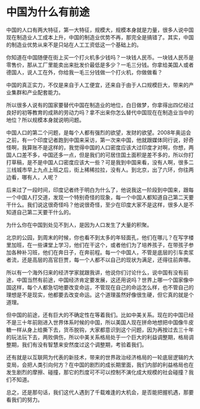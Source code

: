 # 中国为什么有前途

中国的人口有两大特征，第一大特征，规模大，规模本身就是力量，很多人说中国现在制造业人工成本上升，中国的制造业优势不再，那完全是搞错了。其实，中国的制造业优势从来不是只站在人工工资低这一个基础上的。 

你知道在中国随便在街上买一个打火机多少钱吗？一块钱人民币。一块钱人民币是零售价，那从工厂里能卖出来批发价最低是多少？一毛三分钱。你拿给美国人或者德国人，说人工在外，你给我一毛三分钱做一个打火机，你做做看？ 

中国的真正实力，不仅是来自于人工便宜，还来自于由于人口规模巨大，带来的产业集群和产业配套能力。 

所以很多人说有的国家要替代中国在制造业的地位，白日做梦，你拿得出四亿经过良好的初等教育的成熟的劳动力吗？拿不出来你怎么替代中国现在在制造业当中的地位？所以规模本身就说明问题。 

中国人口的第二个问题，是每个人都有强烈的欲望，发财的欲望。2008年奥运会之前，有一个印度记者跑到中国来采访，第一次来中国，他就跟媒体同行说，好奇怪啊，我算账不是这样的，我觉得中国的人口密度应该大过印度才对啊，你想，两国人口差不多，中国还多一点，但是我们的可居住国土面积是差不多的，所以你打打草稿，是不是中国人口密度应该大一些？可是我到中国来看，没有人啊，很多二三线城市早上九点上班之后，街上稀稀拉拉，没有人。到北京，出了六环，你往两边看，哪有人，人呢？ 

后来过了一段时间，印度记者终于明白为什么了，他说我这一阶段到中国来，跟每一个中国人打交道，发现一个特别奇怪的现象，每一个中国人都知道自己第二天要干什么。我们说这很奇怪吗？他说很奇怪，至少在印度大家不是这样，很多人是不知道自己第二天要干什么的。 

为什么你在中国到处见不到人，是因为人口发生了大量的积聚。 

北京的公园，到周末的时候，你也看不到太多的年轻面孔，他们在哪儿？在写字楼里加班，在一些课堂上学习，他们在干这个，或者他们为了培养孩子，在带孩子参加各种补习班，他们在奔日子，在奔前程。每一个中国人，不管是底层的引车卖浆者流，还是高层的高官巨贾，每一个人都不以自己的现状为满足，还得往前奔哪。 

所以有一个海外归来的经济学家就跟我讲，他说你们讨论什么，说中国有没有前途，中国当然有前途，中国经济肯定要发展，这还用说吗？世界上哪一个国家像中国这样，每个人都急切地要改变命运，不管现在自己的命运怎么样，也不管自己的理想是不是现实，他都要去改变命运。这个道理虽然好像很生硬，但它真的就是个道理。 

但中国的前途，还有巨大的不确定性在等着我们。比如中美关系。现在的中国已经不是三十年前刚进入世界体系时候的中国，所以美国人现在拼命地想把中国像牛皮糖一样从身上给撕下去，货币脱钩，大家都意识到这个问题，因为再按过去三十年的玩法玩下去，两败俱伤，所以中美关系格局处于一个巨大的利益调整期，格局调整期，我们有没有智慧来安然度过这个调整期，考验着我们。 

还有就是以互联网为代表的新技术，带来的世界政治经济格局的一轮底层逻辑的大变局，会把人类引向何方？在中国的剧烈的成长期里面，我们内部的利益格局也在发生剧烈的摩擦、碰撞，那它的烈度可不可以控制不演化成大规模的社会碰撞？我们不知道。 

总之，还是那句话，我们这代人遇到了千载难逢的大机会，是否能把握机遇，那要看我们的努力。